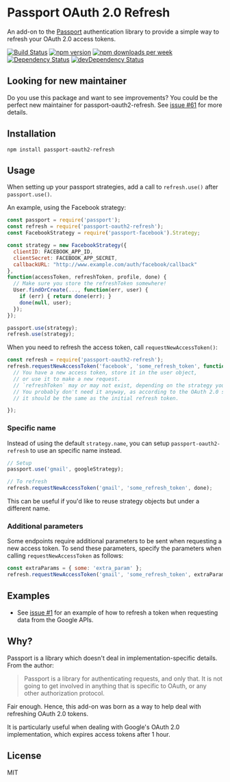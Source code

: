 # Passport OAuth 2.0 Refresh

An add-on to the [Passport](http://passportjs.org) authentication library to provide a simple way to refresh your OAuth 2.0 access tokens.

[![Build Status](https://github.com/fiznool/passport-oauth2-refresh/workflows/Node.js%20CI/badge.svg)](https://github.com/fiznool/passport-oauth2-refresh/workflows/Node.js%20CI/badge.svg)
[![npm version](https://img.shields.io/npm/v/passport-oauth2-refresh)](https://img.shields.io/npm/v/passport-oauth2-refresh)
[![npm downloads per week](https://img.shields.io/npm/dw/passport-oauth2-refresh?color=blue)](https://img.shields.io/npm/dw/passport-oauth2-refresh?color=blue)
[![Dependency Status](https://david-dm.org/fiznool/passport-oauth2-refresh.svg)](https://david-dm.org/fiznool/passport-oauth2-refresh)
[![devDependency Status](https://david-dm.org/fiznool/passport-oauth2-refresh/dev-status.svg)](https://david-dm.org/fiznool/passport-oauth2-refresh#info=devDependencies)

## Looking for new maintainer

Do you use this package and want to see improvements? You could be the perfect new maintainer for passport-oauth2-refresh. See [issue #61](https://github.com/fiznool/passport-oauth2-refresh/issues/61) for more details.

## Installation

```
npm install passport-oauth2-refresh
```

## Usage

When setting up your passport strategies, add a call to `refresh.use()` after `passport.use()`.

An example, using the Facebook strategy:

``` js
const passport = require('passport');
const refresh = require('passport-oauth2-refresh');
const FacebookStrategy = require('passport-facebook').Strategy;

const strategy = new FacebookStrategy({
  clientID: FACEBOOK_APP_ID,
  clientSecret: FACEBOOK_APP_SECRET,
  callbackURL: "http://www.example.com/auth/facebook/callback"
},
function(accessToken, refreshToken, profile, done) {
  // Make sure you store the refreshToken somewhere!
  User.findOrCreate(..., function(err, user) {
    if (err) { return done(err); }
    done(null, user);
  });
});

passport.use(strategy);
refresh.use(strategy);
```

When you need to refresh the access token, call `requestNewAccessToken()`:

``` js
const refresh = require('passport-oauth2-refresh');
refresh.requestNewAccessToken('facebook', 'some_refresh_token', function(err, accessToken, refreshToken) {
  // You have a new access token, store it in the user object,
  // or use it to make a new request.
  // `refreshToken` may or may not exist, depending on the strategy you are using.
  // You probably don't need it anyway, as according to the OAuth 2.0 spec,
  // it should be the same as the initial refresh token.

});

```

### Specific name

Instead of using the default `strategy.name`, you can setup `passport-oauth2-refresh` to use an specific name instead.

``` js
// Setup
passport.use('gmail', googleStrategy);

// To refresh
refresh.requestNewAccessToken('gmail', 'some_refresh_token', done);
```

This can be useful if you'd like to reuse strategy objects but under a different name.

### Additional parameters

Some endpoints require additional parameters to be sent when requesting a new access token. To send these parameters, specify the parameters when calling `requestNewAccessToken` as follows:

``` js
const extraParams = { some: 'extra_param' };
refresh.requestNewAccessToken('gmail', 'some_refresh_token', extraParams, done);
```

## Examples

- See [issue #1](https://github.com/fiznool/passport-oauth2-refresh/issues/1) for an example of how to refresh a token when requesting data from the Google APIs.

## Why?

Passport is a library which doesn't deal in implementation-specific details. From the author:

> Passport is a library for authenticating requests, and only that. It is not going to get involved in anything that is specific to OAuth, or any other authorization protocol.

Fair enough. Hence, this add-on was born as a way to help deal with refreshing OAuth 2.0 tokens.

It is particularly useful when dealing with Google's OAuth 2.0 implementation, which expires access tokens after 1 hour.

## License

MIT
